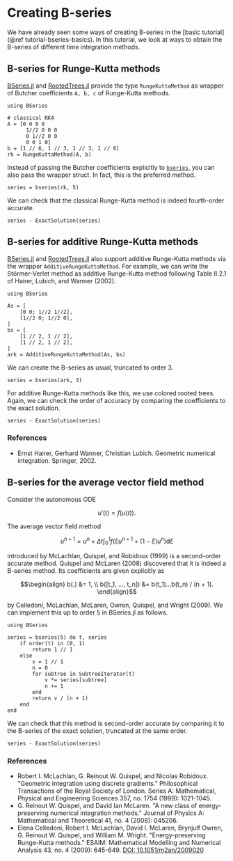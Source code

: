 # Creating B-series

We have already seen some ways of creating B-series in the
[basic tutorial](@ref tutorial-bseries-basics). In this tutorial, we look at
ways to obtain the B-series of different time integration methods.


## B-series for Runge-Kutta methods

[BSeries.jl](https://github.com/ranocha/BSeries.jl) and
[RootedTrees.jl](https://github.com/SciML/RootedTrees.jl) provide
the type `RungeKuttaMethod` as wrapper of Butcher coefficients `A, b, c` of
Runge-Kutta methods.

```@example ex:RK4
using BSeries

# classical RK4
A = [0 0 0 0
      1//2 0 0 0
      0 1//2 0 0
      0 0 1 0]
b = [1 // 6, 1 // 3, 1 // 3, 1 // 6]
rk = RungeKuttaMethod(A, b)
```

Instead of passing the Butcher coefficients explicitly
to [`bseries`](@ref), you can also pass the wrapper struct. In fact, this is
the preferred method.

```@example ex:RK4
series = bseries(rk, 5)
```

We can check that the classical Runge-Kutta method is indeed fourth-order accurate.

```@example ex:RK4
series - ExactSolution(series)
```


## B-series for additive Runge-Kutta methods

[BSeries.jl](https://github.com/ranocha/BSeries.jl) and
[RootedTrees.jl](https://github.com/SciML/RootedTrees.jl) also support additive
Runge-Kutta methods via the wrapper `AdditiveRungeKuttaMethod`. For example,
we can write the Störmer-Verlet method as additive Runge-Kutta method following
Table II.2.1 of Hairer, Lubich, and Wanner (2002).

```@example ex:SV
using BSeries

As = [
    [0 0; 1//2 1//2],
    [1//2 0; 1//2 0],
]
bs = [
    [1 // 2, 1 // 2],
    [1 // 2, 1 // 2],
]
ark = AdditiveRungeKuttaMethod(As, bs)
```

We can create the B-series as usual, truncated to order 3.

```@example ex:SV
series = bseries(ark, 3)
```

For additive Runge-Kutta methods like this, we use colored rooted trees.
Again, we can check the order of accuracy by comparing the coefficients to
the exact solution.

```@example ex:SV
series - ExactSolution(series)
```


### References

- Ernst Hairer, Gerhard Wanner, Christian Lubich.
  Geometric numerical integration.
  Springer, 2002.


## B-series for the average vector field method

Consider the autonomous ODE

```math
u'(t) = f\bigl( u(t) \bigr).
```

The average vector field method

```math
u^{n+1} = u^{n} + \Delta t \int_0^1 f\bigl(\xi u^{n+1} + (1 - \xi) u^{n}\bigr) \mathrm{d} \xi
```

introduced by McLachlan, Quispel, and Robidoux (1999) is a second-order accurate
method. Quispel and McLaren (2008) discovered that it is indeed a B-series method.
Its coefficients are given explicitly as

```math
\begin{align}
b(.) &= 1, \\
b([t_1, ..., t_n]) &= b(t_1)...b(t_n) / (n + 1).
\end{align}
```

by Celledoni, McLachlan, McLaren, Owren, Quispel, and Wright (2009). We can
implement this up to order 5 in BSeries.jl as follows.

```@example ex:AVF
using BSeries

series = bseries(5) do t, series
    if order(t) in (0, 1)
        return 1 // 1
    else
        v = 1 // 1
        n = 0
        for subtree in SubtreeIterator(t)
            v *= series[subtree]
            n += 1
        end
        return v / (n + 1)
    end
end
```

We can check that this method is second-order accurate by comparing it to
the B-series of the exact solution, truncated at the same order.

```@example ex:AVF
series - ExactSolution(series)
```

### References

- Robert I. McLachlan, G. Reinout W. Quispel, and Nicolas Robidoux.
  "Geometric integration using discrete gradients."
  Philosophical Transactions of the Royal Society of London.
  Series A: Mathematical, Physical and Engineering Sciences 357,
  no. 1754 (1999): 1021-1045.
- G. Reinout W. Quispel, and David Ian McLaren.
  "A new class of energy-preserving numerical integration methods."
  Journal of Physics A: Mathematical and Theoretical 41, no. 4 (2008): 045206.
- Elena Celledoni, Robert I. McLachlan, David I. McLaren, Brynjulf Owren,
  G. Reinout W. Quispel, and William M. Wright.
  "Energy-preserving Runge-Kutta methods."
  ESAIM: Mathematical Modelling and Numerical Analysis 43, no. 4 (2009): 645-649.
  [DOI: 10.1051/m2an/2009020](https://doi.org/10.1051/m2an/2009020)
